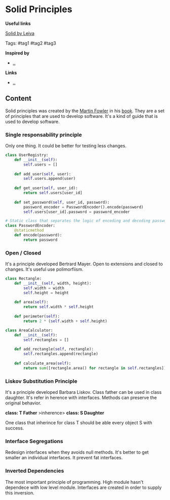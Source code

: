 # Solid Principles

**Useful links**

[Solid by Leiva](https://1drv.ms/b/s!AjfC66Iabtcp0F6V4DNDBtO4kLDm)

Tags: #tag1 #tag2 #tag3

**Inspired by**
- [..]()

**Links**
- [..]()

## Content

Solid principles was created by the [Martin Fowler](https://en.wikipedia.org/wiki/Martin_Fowler) in his [book](https://www.amazon.com/dp/B00BXQXZ6E). They are a set of principles that are used to develop software. It's a kind of guide that is used to develop software.

### Single responsability principle

Only one thing. It could be better for testing less changes.

```python
class UserRegistry:
    def __init__(self):
        self.users = []
    
    def add_user(self, user):
        self.users.append(user)
    
    def get_user(self, user_id):
        return self.users[user_id]
    
    def set_password(self, user_id, password):
        password_encoder = PasswordEncoder().encode(password)
        self.users[user_id].password = password_encoder

# Static class that separates the logic of encoding and decoding passwords
class PasswordEncoder:
    @staticmethod
    def encode(password):
        return password
```

### Open / Closed

It's a principle developed Bertrard Mayer. Open to extensions and closed to changes. It's  useful use polimorfiism.

```python
class Rectangle:
    def __init__(self, width, height):
        self.width = width
        self.height = height
    
    def area(self):
        return self.width * self.height
    
    def perimeter(self):
        return 2 * (self.width + self.height)

class AreaCalculator:
    def __init__(self):
        self.rectangles = []
    
    def add_rectangle(self, rectangle):
        self.rectangles.append(rectangle)
    
    def calculate_area(self):
        return sum([rectangle.area() for rectangle in self.rectangles])
```

### Liskov Substitution Principle

It's a principle developed Barbara Liskov. Class father can be used in class daughter. It's refer in herence with interfaces. Methods can preserve the original behavior.

**class: T Father** >inherence> **class: S Daughter**

One class that inherince for class T should be able every object S with success.

### Interface Segregations

Redesign interfaces when they avoids null methods. It's better to get smaller an individual interfaces. It prevent fat interfaces.

### Inverted Dependencies

The most important principle of programming. High module hasn't dependece with low level module. Interfaces are created in order to supply this inversion.